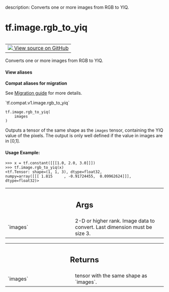 description: Converts one or more images from RGB to YIQ.

<div itemscope itemtype="http://developers.google.com/ReferenceObject">
<meta itemprop="name" content="tf.image.rgb_to_yiq" />
<meta itemprop="path" content="Stable" />
</div>

# tf.image.rgb_to_yiq

<!-- Insert buttons and diff -->

<table class="tfo-notebook-buttons tfo-api nocontent" align="left">
<td>
  <a target="_blank" href="https://github.com/tensorflow/tensorflow/blob/r2.2/tensorflow/python/ops/image_ops_impl.py#L3189-L3215">
    <img src="https://www.tensorflow.org/images/GitHub-Mark-32px.png" />
    View source on GitHub
  </a>
</td>
</table>



Converts one or more images from RGB to YIQ.

<section class="expandable">
  <h4 class="showalways">View aliases</h4>
  <p>
<b>Compat aliases for migration</b>
<p>See
<a href="https://www.tensorflow.org/guide/migrate">Migration guide</a> for
more details.</p>
<p>`tf.compat.v1.image.rgb_to_yiq`</p>
</p>
</section>

<pre class="devsite-click-to-copy prettyprint lang-py tfo-signature-link">
<code>tf.image.rgb_to_yiq(
    images
)
</code></pre>



<!-- Placeholder for "Used in" -->

Outputs a tensor of the same shape as the `images` tensor, containing the YIQ
value of the pixels.
The output is only well defined if the value in images are in [0,1].

#### Usage Example:



```
>>> x = tf.constant([[[1.0, 2.0, 3.0]]])
>>> tf.image.rgb_to_yiq(x)
<tf.Tensor: shape=(1, 1, 3), dtype=float32,
numpy=array([[[ 1.815     , -0.91724455,  0.09962624]]], dtype=float32)>
```

<!-- Tabular view -->
 <table class="responsive fixed orange">
<colgroup><col width="214px"><col></colgroup>
<tr><th colspan="2"><h2 class="add-link">Args</h2></th></tr>

<tr>
<td>
`images`
</td>
<td>
2-D or higher rank. Image data to convert. Last dimension must be
size 3.
</td>
</tr>
</table>



<!-- Tabular view -->
 <table class="responsive fixed orange">
<colgroup><col width="214px"><col></colgroup>
<tr><th colspan="2"><h2 class="add-link">Returns</h2></th></tr>

<tr>
<td>
`images`
</td>
<td>
tensor with the same shape as `images`.
</td>
</tr>
</table>

